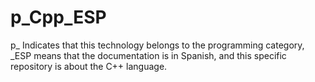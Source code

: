 # p_Cpp_ESP
p_ Indicates that this technology belongs to the programming category, _ESP means that the documentation is in Spanish, and this specific repository is about the C++ language.

